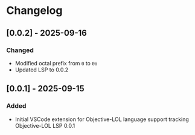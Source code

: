 # Changelog

## [0.0.2] - 2025-09-16

### Changed
- Modified octal prefix from `0` to `0o`
- Updated LSP to 0.0.2

## [0.0.1] - 2025-09-15

### Added
- Initial VSCode extension for Objective-LOL language support tracking Objective-LOL LSP 0.0.1
